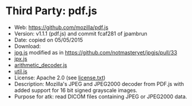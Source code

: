 Third Party: pdf.js
=====================

* Web: https://github.com/mozilla/pdf.js
* Version: v1.1.1 (pdf.js) and commit fcaf281 of jpambrun
* Date: copied on 05/05/2015
* Download:
 * [jpg.js](https://github.com/mozilla/pdf.js/blob/master/src/core/jpg.js) modified as in
 https://github.com/notmasteryet/jpgjs/pull/33
 * [jpx.js](https://github.com/jpambrun/jpx-medical/blob/master/jpx.js)
 * [arithmetic_decoder.js](https://github.com/mozilla/pdf.js/blob/v1.1.1/src/core/arithmetic_decoder.js)
 * [util.js](https://github.com/mozilla/pdf.js/blob/v1.1.1/src/shared/util.js)
* License: Apache 2.0 (see [license.txt](https://github.com/mozilla/pdf.js/blob/master/LICENSE))
* Description: Mozilla's JPEG and JPEG2000 decoder from PDF.js with added support for 16 bit signed grayscale images.
* Purpose for atk: read DICOM files containing JPEG or JPEG2000 data.
